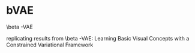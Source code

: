 # bVAE
\beta -VAE

replicating results from \beta -VAE: Learning Basic Visual Concepts with a Constrained Variational Framework
